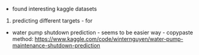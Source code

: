 - found interesting kaggle datasets 
1. predicting different targets - for 

- water pump shutdown prediction - seems to be easier way - copypaste method:
https://www.kaggle.com/code/winternguyen/water-pump-maintenance-shutdown-prediction
